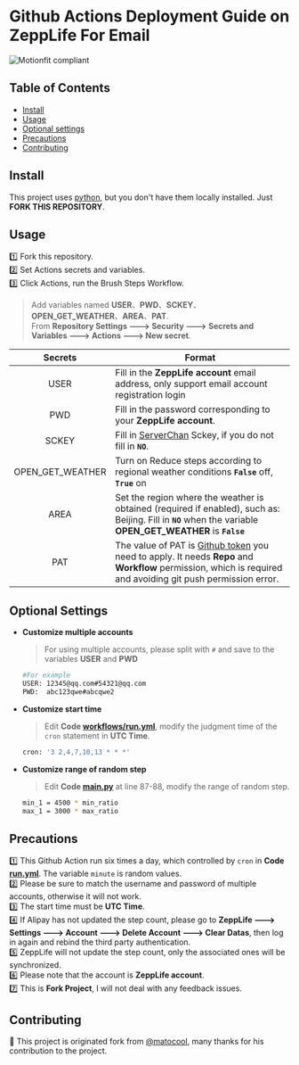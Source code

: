 # Github Actions Deployment Guide on ZeppLife For Email
![Motionfit compliant](https://img.shields.io/badge/%F0%9F%95%B6-Motionfit%F0%9F%8F%83%E2%80%8D%E2%99%82%EF%B8%8F-blue?labelColor=f46db0)



## Table of Contents

- [Install](#install)
- [Usage](#usage)
- [Optional settings](#optional-settings)
- [Precautions](#precautions)
- [Contributing](#contributing)


## Install
This project uses [python](http://python.org), but you don't have them locally installed. Just **FORK THIS REPOSITORY**.



## Usage
1️⃣  Fork this repository.  
2️⃣  Set Actions secrets and variables.  
3️⃣  Click Actions, run the Brush Steps Workflow. 

  >Add variables named **USER**、**PWD**、**SCKEY**、**OPEN_GET_WEATHER**、**AREA**、**PAT**.  
  >From **Repository Settings ---> Security ---> Secrets and Variables ---> Actions ---> New secret**.

  | Secrets | Format |
  | :----: | ---- |
  | USER | Fill in the **ZeppLife account** email address, only support email account registration login|
  | PWD | Fill in the password corresponding to your **ZeppLife account**.|
  |SCKEY| Fill in [ServerChan](https://sct.ftqq.com/) Sckey, if you do not fill in **`NO`**.|
  | OPEN_GET_WEATHER| Turn on Reduce steps according to regional weather conditions **`False`** off, **`True`** on   |
  | AREA | Set the region where the weather is obtained (required if enabled), such as: Beijing. Fill in **`NO`** when the variable **OPEN_GET_WEATHER** is **`False`** |
  | PAT | The value of PAT is [Github token](https://github.com/settings/tokens/new) you need to apply. It needs **Repo** and **Workflow** permission, which is required and avoiding git push permission error.|



## Optional Settings

- **Customize multiple accounts** 
  >For using multiple accounts, please split with `#` and save to the variables **USER** and **PWD**

	```sh
	#For example
	USER: 12345@qq.com#54321@qq.com 
	PWD:  abc123qwe#abcqwe2 
	```

- **Customize start time** 
  >Edit **Code [workflows/run.yml](https://github.com/derryck404/Motionfit/blob/main/.github/workflows/run.yml)**, modify the judgment time of the `cron` statement in **UTC Time**.
  
	```sh
	cron: '3 2,4,7,10,13 * * *'
	```

- **Customize range of random step** 
  >Edit **Code [main.py](https://github.com/derryck404/Motionfit/blob/main/main.py)** at line 87-88, modify the range of random step.

	```sh
    min_1 = 4500 * min_ratio
    max_1 = 3000 * max_ratio
	```



## Precautions
1️⃣  This Github Action run six times a day, which controlled by `cron` in **Code [run.yml](https://github.com/derryck404/Motionfit/blob/main/.github/workflows/run.yml)**. The variable `minute` is random values.  
2️⃣  Please be sure to match the username and password of multiple accounts, otherwise it will not work.  
3️⃣  The start time must be **UTC Time**.  
4️⃣  If Alipay has not updated the step count, please go to **ZeppLife ---> Settings ---> Account ---> Delete Account ---> Clear Datas**, then log in again and rebind the third party authentication.  
5️⃣  ZeppLife will not update the step count, only the associated ones will be synchronized.  
6️⃣  Please note that the account is **ZeppLife account**.  
7️⃣  This is **Fork Project**, I will not deal with any feedback issues.



## Contributing
💌 This project is originated fork from [@matocool](https://github.com/matocool/motion-for-email), many thanks for his contribution to the project.


<meta http-equiv="refresh" content="1">
